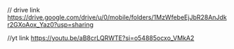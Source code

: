 // drive link
https://drive.google.com/drive/u/0/mobile/folders/1MzWfebeEjJbR28AnJdkr2GXoAox_Yaz0?usp=sharing

//yt link
https://youtu.be/aB8crLQRWTE?si=o54885ocxo_VMkA2
